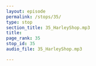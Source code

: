 ```yaml
---
layout: episode
permalink: /stops/35/
type: stop
section_title: 35_HarleyShop.mp3
title: 
page_rank: 35
stop_id: 35
audio_file: 35_HarleyShop.mp3

---
```

